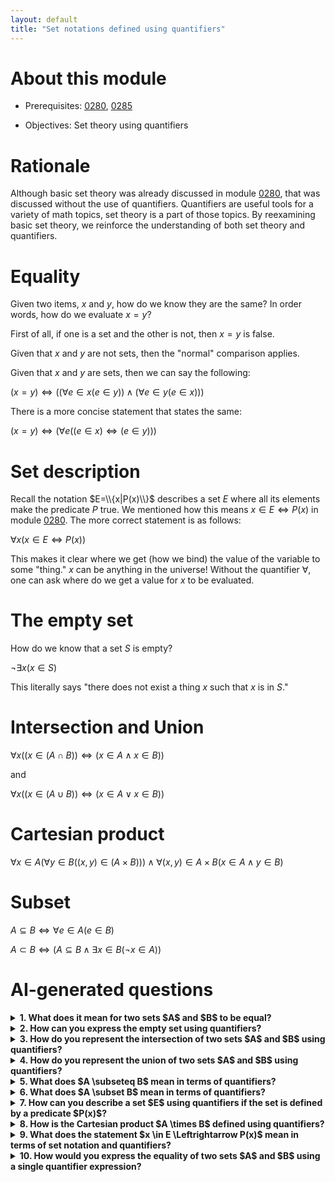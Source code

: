 ```yaml
---
layout: default
title: "Set notations defined using quantifiers"
---
```


# About this module

-   Prerequisites: [0280](0280.md), [0285](0285.md)

-   Objectives: Set theory using quantifiers

# Rationale

Although basic set theory was already discussed in module
[0280](0280.md), that was discussed without the use of quantifiers.
Quantifiers are useful tools for a variety of math topics, set theory is
a part of those topics. By reexamining basic set theory, we reinforce
the understanding of both set theory and quantifiers.

# Equality

Given two items, $x$ and $y$, how do we know they are the same? In order
words, how do we evaluate $x=y$?

First of all, if one is a set and the other is not, then $x=y$ is false.

Given that $x$ and $y$ are not sets, then the "normal" comparison
applies.

Given that $x$ and $y$ are sets, then we can say the following:

$(x=y) \Leftrightarrow ((\forall e \in x(e \in y)) \wedge (\forall e \in y(e \in x)))$

There is a more concise statement that states the same:

<span id="setEquality">$(x=y) \Leftrightarrow (\forall e((e \in x) \Leftrightarrow (e \in y)))$</span>

# Set description

Recall the notation $E=\\{x|P(x)\\}$ describes a set $E$ where all its
elements make the predicate $P$ true. We mentioned how this means
$x \in E \Leftrightarrow
  P(x)$ in module [0280](0280.md). The more correct statement is as
follows:

$\forall x(x \in E \Leftrightarrow P(x))$

This makes it clear where we get (how we bind) the value of the variable
to some "thing." $x$ can be anything in the universe! Without the
quantifier $\forall$, one can ask where do we get a value
for $x$ to be evaluated.

# The empty set

How do we know that a set $S$ is empty?

$\neg \exists x(x \in S)$

This literally says "there does not exist a thing $x$ such that $x$ is
in $S$."

# Intersection and Union

$\forall x((x \in (A \cap B)) \Leftrightarrow (x \in A \wedge x \in B))$

and

$\forall x((x \in (A \cup B)) \Leftrightarrow (x \in A \vee x \in B))$

# Cartesian product

$\forall x \in A(\forall y \in B((x,y) \in (A \times B))) \wedge \forall (x,y) \in A \times B(x \in A \wedge y \in B)$

# Subset

$A \subseteq B \Leftrightarrow \forall e \in A(e \in B)$

$A \subset B \Leftrightarrow (A \subseteq B \wedge \exists x \in B(\neg x \in A))$

# AI-generated questions

<details>
  <summary><strong>1. What does it mean for two sets $A$ and $B$ to be equal?</strong></summary>
  <p>Two sets $A$ and $B$ are equal if every element of $A$ is an element of $B$ and every element of $B$ is an element of $A$. In formal terms:</p>
  <p>$$A = B \Leftrightarrow \forall e \in A(e \in B) \wedge \forall e \in B(e \in A)$$</p>
</details>

<details>
  <summary><strong>2. How can you express the empty set using quantifiers?</strong></summary>
  <p>The empty set $S$ can be expressed using quantifiers as follows:</p>
  <p>$$\neg \exists x(x \in S)$$</p>
  <p>This means that there does not exist any element $x$ such that $x$ is in $S$.</p>
</details>

<details>
  <summary><strong>3. How do you represent the intersection of two sets $A$ and $B$ using quantifiers?</strong></summary>
  <p>The intersection of two sets $A$ and $B$ can be represented using quantifiers as:</p>
  <p>$$\forall x((x \in (A \cap B)) \Leftrightarrow (x \in A \wedge x \in B))$$</p>
</details>

<details>
  <summary><strong>4. How do you represent the union of two sets $A$ and $B$ using quantifiers?</strong></summary>
  <p>The union of two sets $A$ and $B$ can be represented using quantifiers as:</p>
  <p>$$\forall x((x \in (A \cup B)) \Leftrightarrow (x \in A \vee x \in B))$$</p>
</details>

<details>
  <summary><strong>5. What does $A \subseteq B$ mean in terms of quantifiers?</strong></summary>
  <p>The statement $A \subseteq B$ means that every element of $A$ is also an element of $B$, and can be expressed as:</p>
  <p>$$A \subseteq B \Leftrightarrow \forall e \in A(e \in B)$$</p>
</details>

<details>
  <summary><strong>6. What does $A \subset B$ mean in terms of quantifiers?</strong></summary>
  <p>The statement $A \subset B$ means that $A$ is a subset of $B$ but $A$ is not equal to $B$. It can be expressed as:</p>
  <p>$$A \subset B \Leftrightarrow (A \subseteq B \wedge \exists x \in B(\neg x \in A))$$</p>
</details>

<details>
  <summary><strong>7. How can you describe a set $E$ using quantifiers if the set is defined by a predicate $P(x)$?</strong></summary>
  <p>If a set $E$ is defined by a predicate $P(x)$, you can describe the set using quantifiers as:</p>
  <p>$$\forall x(x \in E \Leftrightarrow P(x))$$</p>
</details>

<details>
  <summary><strong>8. How is the Cartesian product $A \times B$ defined using quantifiers?</strong></summary>
  <p>The Cartesian product of two sets $A$ and $B$ can be defined using quantifiers as:</p>
  <p>$$\forall x \in A(\forall y \in B((x,y) \in (A \times B))) \wedge \forall (x,y) \in A \times B(x \in A \wedge y \in B)$$</p>
</details>

<details>
  <summary><strong>9. What does the statement $x \in E \Leftrightarrow P(x)$ mean in terms of set notation and quantifiers?</strong></summary>
  <p>The statement $x \in E \Leftrightarrow P(x)$ implies that $E$ is the set of all $x$ such that $P(x)$ is true, and can be formally written as:</p>
  <p>$$E = \{x | P(x)\}$$</p>
  <p>In quantifier form: $$\forall x(x \in E \Leftrightarrow P(x))$$</p>
</details>

<details>
  <summary><strong>10. How would you express the equality of two sets $A$ and $B$ using a single quantifier expression?</strong></summary>
  <p>The equality of two sets $A$ and $B$ can be expressed concisely with the following quantifier expression:</p>
  <p>$$A = B \Leftrightarrow \forall e((e \in A) \Leftrightarrow (e \in B))$$</p>
</details>

